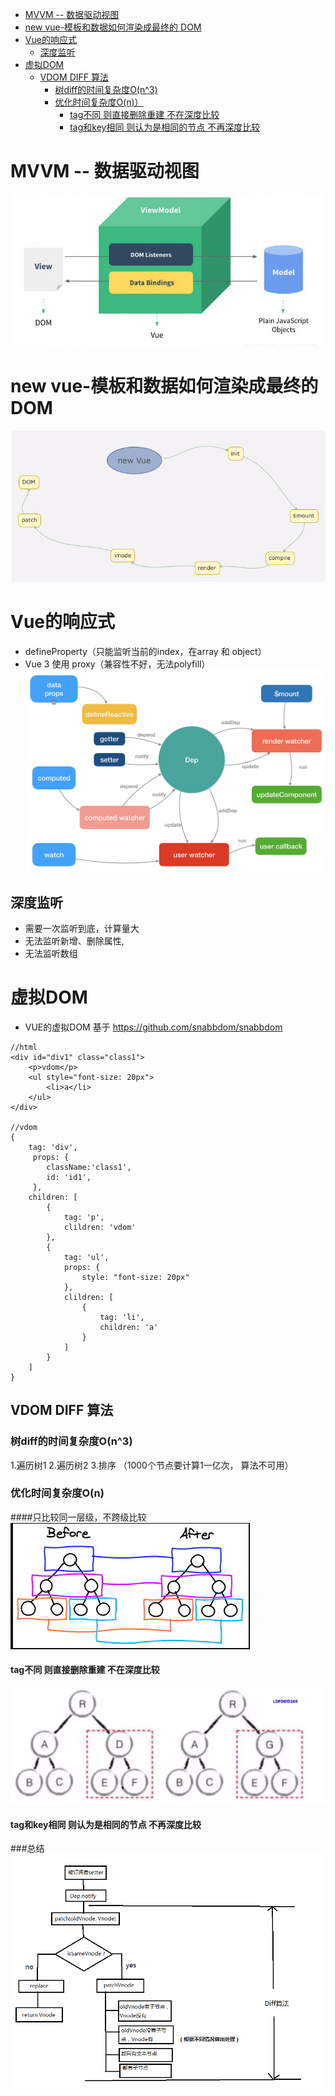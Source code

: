- [MVVM -- 数据驱动视图](#MVVM--数据驱动视图)
- [new vue-模板和数据如何渲染成最终的 DOM ](#new-vue-模板和数据如何渲染成最终的-DOM)
- [Vue的响应式](#Vue的响应式)
  * [深度监听](#深度监听)
- [虚拟DOM](#虚拟DOM)
  * [VDOM DIFF 算法](#VDOM-DIFF-算法)
    + [树diff的时间复杂度O(n^3)](#树diff的时间复杂度O(n^3))
    + [优化时间复杂度O(n)）](#优化时间复杂度O(n))
      - [tag不同 则直接删除重建 不在深度比较](#tag不同-则直接删除重建-不在深度比较)
      - [tag和key相同 则认为是相同的节点 不再深度比较](#tag和key相同-则认为是相同的节点-不再深度比较)
      
# MVVM -- 数据驱动视图
![image](../img/mvvm.jpg)

# new vue-模板和数据如何渲染成最终的 DOM
![image](../img/new-vue.png)

# Vue的响应式

* defineProperty（只能监听当前的index，在array 和 object）
* Vue 3 使用 proxy（兼容性不好，无法polyfill）
![image](../img/reactive.png)

## 深度监听
* 需要一次监听到底，计算量大
* 无法监听新增、删除属性,
* 无法监听数组

# 虚拟DOM
* VUE的虚拟DOM 基于 https://github.com/snabbdom/snabbdom
```vue
//html
<div id="div1" class="class1">
    <p>vdom</p>
    <ul style="font-size: 20px">
        <li>a</li>
    </ul>
</div>

//vdom
{
    tag: 'div',
     props: {
        className:'class1',
        id: 'id1',
     },
    children: [
        {
            tag: 'p',
            clildren: 'vdom'
        },
        {
            tag: 'ul',
            props: {
                style: "font-size: 20px"
            },
            clildren: [
                {
                    tag: 'li',
                    children: 'a'
                }
            ]
        }
    ]
}
```
## VDOM DIFF 算法
### 树diff的时间复杂度O(n^3)
1.遍历树1 2.遍历树2  3.排序 （1000个节点要计算1一亿次， 算法不可用）
### 优化时间复杂度O(n)
####只比较同一层级，不跨级比较
![image](../img/diff1.png)
#### tag不同 则直接删除重建 不在深度比较
![image](../img/diff2.png)
#### tag和key相同 则认为是相同的节点 不再深度比较

###总结
![image](../img/diff.png)
